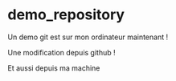 # demo_repository
Un demo git est sur mon ordinateur maintenant !

Une modification depuis github !

Et aussi depuis ma machine

